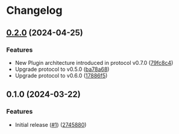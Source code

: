 # Changelog

## [0.2.0](https://github.com/wndhydrnt/saturn-sync-python/compare/v0.1.0...v0.2.0) (2024-04-25)


### Features

* New Plugin architecture introduced in protocol v0.7.0 ([79fc8c4](https://github.com/wndhydrnt/saturn-sync-python/commit/79fc8c4530c4232ea81a7bfe84d7ee8ba6f3b112))
* Upgrade protocol to v0.5.0 ([ba78a68](https://github.com/wndhydrnt/saturn-sync-python/commit/ba78a68856827d88ff4c6cc52e9f0eaedf038f44))
* Upgrade protocol to v0.6.0 ([17886f5](https://github.com/wndhydrnt/saturn-sync-python/commit/17886f50b86e451aa203d7bc748e573cbdc349e6))

## 0.1.0 (2024-03-22)


### Features

* Initial release ([#1](https://github.com/wndhydrnt/saturn-sync-python/issues/1)) ([2745880](https://github.com/wndhydrnt/saturn-sync-python/commit/27458801fd1083c28c17c05d09fa8847f042e547))
